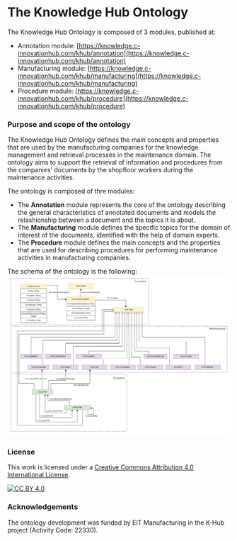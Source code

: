 The Knowledge Hub Ontology 
===================
The Knowledge Hub Ontology is composed of 3 modules, published at:
- Annotation module: [https://knowledge.c-innovationhub.com/khub/annotation](https://knowledge.c-innovationhub.com/khub/annotation)
- Manufacturing module: [https://knowledge.c-innovationhub.com/khub/manufacturing](https://knowledge.c-innovationhub.com/khub/manufacturing)
- Procedure module: [https://knowledge.c-innovationhub.com/khub/procedure](https://knowledge.c-innovationhub.com/khub/procedure)

### Purpose and scope of the ontology
The Knowledge Hub Ontology defines the main concepts and properties that are used by the manufacturing companies for the knowledge management and retrieval processes in the maintenance domain.
The ontology aims to support the retrieval of information and procedures from the companies' documents by the shopfloor workers during the maintenance activities. 

The ontology is composed of thre modules:
- The __Annotation__ module represents the core of the ontology describing the general characteristics of annotated documents and models the relashionship between a document and the topics it is about.
- The __Manufacturing__ module defines the specific topics for the domain of interest of the documents, identified with the help of domain experts.
- The __Procedure__ module defines the main concepts and the properties that are used for describing procedures for performing maintenance activities in manufacturing companies.

The schema of the ontology is the following:
 ![KHUB ontology modules](/ontology-all.png)


### License

This work is licensed under a [Creative Commons Attribution 4.0 International
License](http://creativecommons.org/licenses/by/4.0/).

[![CC BY 4.0](https://i.creativecommons.org/l/by/4.0/88x31.png)](http://creativecommons.org/licenses/by/4.0/)

### Acknowledgements
The ontology development was funded by EIT Manufacturing in the K-Hub project (Activity Code: 22330).